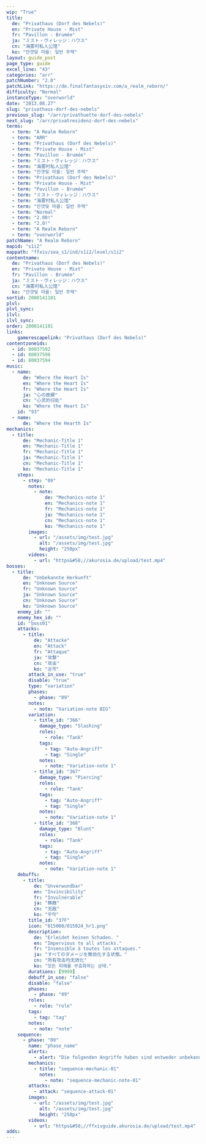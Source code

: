```yaml
---
wip: "True"
title:
  de: "Privathaus (Dorf des Nebels)"
  en: "Private House - Mist"
  fr: "Pavillon - Brumée"
  ja: "ミスト・ヴィレッジ：ハウス"
  cn: "海雾村私人公馆"
  ko: "안갯빛 마을: 일반 주택"
layout: guide_post
page_type: guide
excel_line: "43"
categories: "arr"
patchNumber: "2.0"
patchLink: "https://de.finalfantasyxiv.com/a_realm_reborn/"
difficulty: "Normal"
instanceType: "overworld"
date: "2013.08.27"
slug: "privathaus-dorf-des-nebels"
previous_slug: "/arr/privathuette-dorf-des-nebels"
next_slug: "/arr/privatresidenz-dorf-des-nebels"
terms:
  - term: "A Realm Reborn"
  - term: "ARR"
  - term: "Privathaus (Dorf des Nebels)"
  - term: "Private House - Mist"
  - term: "Pavillon - Brumée"
  - term: "ミスト・ヴィレッジ：ハウス"
  - term: "海雾村私人公馆"
  - term: "안갯빛 마을: 일반 주택"
  - term: "Privathaus (Dorf des Nebels)"
  - term: "Private House - Mist"
  - term: "Pavillon - Brumée"
  - term: "ミスト・ヴィレッジ：ハウス"
  - term: "海雾村私人公馆"
  - term: "안갯빛 마을: 일반 주택"
  - term: "Normal"
  - term: "2.00!"
  - term: "2.0!"
  - term: "A Realm Reborn"
  - term: "overworld"
patchName: "A Realm Reborn"
mapid: "s1i2"
mappath: "ffxiv/sea_s1/ind/s1i2/level/s1i2"
contentname:
  de: "Privathaus (Dorf des Nebels)"
  en: "Private House - Mist"
  fr: "Pavillon - Brumée"
  ja: "ミスト・ヴィレッジ：ハウス"
  cn: "海雾村私人公馆"
  ko: "안갯빛 마을: 일반 주택"
sortid: 2000141101
plvl: 
plvl_sync: 
ilvl: 
ilvl_sync: 
order: 2000141101
links:
    gamerescapelink: "Privathaus (Dorf des Nebels)"
contentzoneids:
  - id: 80037592
  - id: 80037598
  - id: 80037594
music:
  - name:
      de: "Where the Heart Is"
      en: "Where the Heart Is"
      fr: "Where the Heart Is"
      ja: "心の故郷"
      cn: "心灵的归处"
      ko: "Where the Heart Is"
    id: "93"
  - name:
      de: "Where the Hearth Is"
mechanics:
  - title:
      de: "Mechanic-Title 1"
      en: "Mechanic-Title 1"
      fr: "Mechanic-Title 1"
      ja: "Mechanic-Title 1"
      cn: "Mechanic-Title 1"
      ko: "Mechanic-Title 1"
    steps:
      - step: "09"
        notes:
          - note:
              de: "Mechanics-note 1"
              en: "Mechanics-note 1"
              fr: "Mechanics-note 1"
              ja: "Mechanics-note 1"
              cn: "Mechanics-note 1"
              ko: "Mechanics-note 1"
        images:
          - url: "/assets/img/test.jpg"
            alt: "/assets/img/test.jpg"
            height: "250px"
        videos:
          - url: "https&#58;//akurosia.de/upload/test.mp4"
bosses:
  - title:
      de: "Unbekannte Herkunft"
      en: "Unknown Source"
      fr: "Unknown Source"
      ja: "Unknown Source"
      cn: "Unknown Source"
      ko: "Unknown Source"
    enemy_id: ""
    enemy_hex_id: ""
    id: "boss01"
    attacks:
      - title:
          de: "Attacke"
          en: "Attack"
          fr: "Attaque"
          ja: "攻撃"
          cn: "攻击"
          ko: "공격"
        attack_in_use: "true"
        disable: "true"
        type: "variation"
        phases:
          - phase: "09"
        notes:
          - note: "Variation-note BIG"
        variation:
          - title_id: "366"
            damage_type: "Slashing"
            roles:
              - role: "Tank"
            tags:
              - tag: "Auto-Angriff"
              - tag: "Single"
            notes:
              - note: "Variation-note 1"
          - title_id: "367"
            damage_type: "Piercing"
            roles:
              - role: "Tank"
            tags:
              - tag: "Auto-Angriff"
              - tag: "Single"
            notes:
              - note: "Variation-note 1"
          - title_id: "368"
            damage_type: "Blunt"
            roles:
              - role: "Tank"
            tags:
              - tag: "Auto-Angriff"
              - tag: "Single"
            notes:
              - note: "Variation-note 1"
    debuffs:
      - title:
          de: "Unverwundbar"
          en: "Invincibility"
          fr: "Invulnérable"
          ja: "無敵"
          cn: "无敌"
          ko: "무적"
        title_id: "37F"
        icon: "015000/015024_hr1.png"
        description:
          de: "Erleidet keinen Schaden. "
          en: "Impervious to all attacks."
          fr: "Insensible à toutes les attaques."
          ja: "すべてのダメージを無効化する状態。"
          cn: "所有攻击均无效化"
          ko: "모든 피해를 무효화하는 상태."
        durations: [9999]
        debuff_in_use: "false"
        disable: "false"
        phases:
          - phase: "09"
        roles:
          - role: "role"
        tags:
          - tag: "tag"
        notes:
          - note: "note"
    sequence:
      - phase: "09"
        name: "phase_name"
        alerts:
          - alert: "Die folgenden Angriffe haben sind entweder unbekannt oder haben keine klare Herkunft"
        mechanics:
          - title: "sequence-mechanic-01"
            notes:
              - note: "sequence-mechanic-note-01"
        attacks:
          - attack: "sequence-attack-01"
        images:
          - url: "/assets/img/test.jpg"
            alt: "/assets/img/test.jpg"
            height: "250px"
        videos:
          - url: "https&#58;//ffxivguide.akurosia.de/upload/test.mp4"
adds:
---
```

